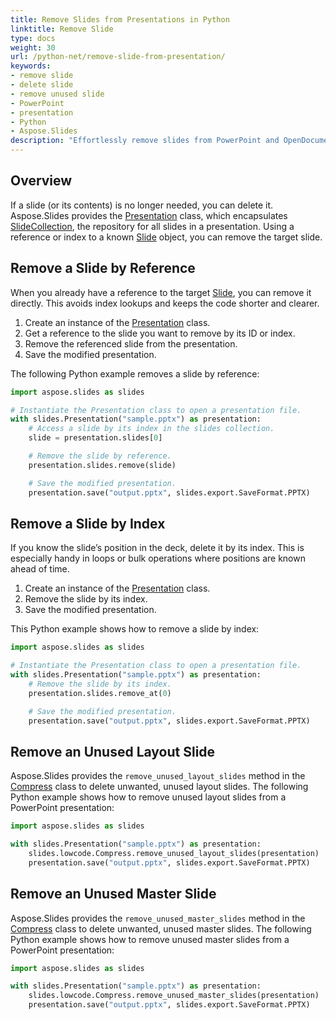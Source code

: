 ```yaml
---
title: Remove Slides from Presentations in Python
linktitle: Remove Slide
type: docs
weight: 30
url: /python-net/remove-slide-from-presentation/
keywords:
- remove slide
- delete slide
- remove unused slide
- PowerPoint
- presentation
- Python
- Aspose.Slides
description: "Effortlessly remove slides from PowerPoint and OpenDocument presentations with Aspose.Slides for Python via .NET. Get clear code examples and boost your workflow."
---
```


## **Overview**

If a slide (or its contents) is no longer needed, you can delete it. Aspose.Slides provides the [Presentation](https://reference.aspose.com/slides/python-net/aspose.slides/presentation/) class, which encapsulates [SlideCollection](https://reference.aspose.com/slides/python-net/aspose.slides/slidecollection/), the repository for all slides in a presentation. Using a reference or index to a known [Slide](https://reference.aspose.com/slides/python-net/aspose.slides/slide/) object, you can remove the target slide.

## **Remove a Slide by Reference**

When you already have a reference to the target [Slide](https://reference.aspose.com/slides/python-net/aspose.slides/slide/), you can remove it directly. This avoids index lookups and keeps the code shorter and clearer.

1. Create an instance of the [Presentation](https://reference.aspose.com/slides/python-net/aspose.slides/presentation/) class.
1. Get a reference to the slide you want to remove by its ID or index.
1. Remove the referenced slide from the presentation.
1. Save the modified presentation.

The following Python example removes a slide by reference:

```python
import aspose.slides as slides

# Instantiate the Presentation class to open a presentation file.
with slides.Presentation("sample.pptx") as presentation:
    # Access a slide by its index in the slides collection.
    slide = presentation.slides[0]

    # Remove the slide by reference.
    presentation.slides.remove(slide)

    # Save the modified presentation.
    presentation.save("output.pptx", slides.export.SaveFormat.PPTX)
```

## **Remove a Slide by Index**

If you know the slide’s position in the deck, delete it by its index. This is especially handy in loops or bulk operations where positions are known ahead of time.

1. Create an instance of the [Presentation](https://reference.aspose.com/slides/python-net/aspose.slides/presentation/) class.
1. Remove the slide by its index.
1. Save the modified presentation.

This Python example shows how to remove a slide by index:

```python
import aspose.slides as slides

# Instantiate the Presentation class to open a presentation file.
with slides.Presentation("sample.pptx") as presentation:
    # Remove the slide by its index.
    presentation.slides.remove_at(0)

    # Save the modified presentation.
    presentation.save("output.pptx", slides.export.SaveFormat.PPTX)
```

## **Remove an Unused Layout Slide**

Aspose.Slides provides the `remove_unused_layout_slides` method in the [Compress](https://reference.aspose.com/slides/python-net/aspose.slides.lowcode/compress/) class to delete unwanted, unused layout slides. The following Python example shows how to remove unused layout slides from a PowerPoint presentation:

```python
import aspose.slides as slides

with slides.Presentation("sample.pptx") as presentation:
    slides.lowcode.Compress.remove_unused_layout_slides(presentation)
    presentation.save("output.pptx", slides.export.SaveFormat.PPTX)
```

## **Remove an Unused Master Slide**

Aspose.Slides provides the `remove_unused_master_slides` method in the [Compress](https://reference.aspose.com/slides/python-net/aspose.slides.lowcode/compress/) class to delete unwanted, unused master slides. The following Python example shows how to remove unused master slides from a PowerPoint presentation:

```python
import aspose.slides as slides

with slides.Presentation("sample.pptx") as presentation:
    slides.lowcode.Compress.remove_unused_master_slides(presentation)
    presentation.save("output.pptx", slides.export.SaveFormat.PPTX)
```
